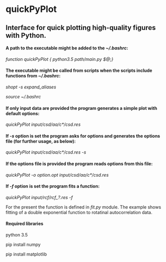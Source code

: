 # quickPyPlot
## Interface for quick plotting high-quality figures with Python.

#### A path to the executable might be added to the *~/.bashrc*:

*function quickPyPlot { python3.5 path/main.py $@;}*

#### The executable might be called from scripts when the scripts include functions from *~/.bashrc*:

*shopt -s expand_aliases*

*source ~/.bashrc*

#### If only input data are provided the program generates a simple plot with default options: 

*quickPyPlot input/csd/aa/c\*/csd.res*

#### If *-s* option is set the program asks for options and generates the options file (for further usage, as below):

*quickPyPlot input/csd/aa/c\*/csd.res  -s*

#### If the options file is provided the program reads options from this file: 

*quickPyPlot -o option.opt input/csd/aa/c\*/csd.res* 

#### If *-f* option is set the program fits a function: 

*quickPyPlot input/rcf/rcf_?.res -f*

For the present the function is defined in *fit.py* module. The example shows fitting of a double exponential function to rotatinal autocorrelation data.

#### Required libraries

python 3.5

pip install numpy

pip install matplotlib
